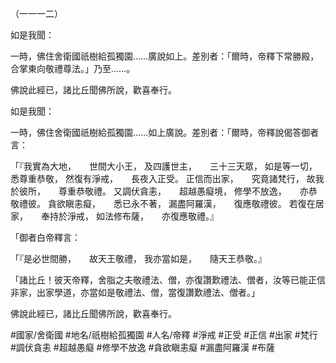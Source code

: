 （一一一二）

如是我聞：

一時，佛住舍衛國祇樹給孤獨園……廣說如上。差別者：「爾時，帝釋下常勝殿，合掌東向敬禮尊法。」乃至……。

佛說此經已，諸比丘聞佛所說，歡喜奉行。

如是我聞：

一時，佛住舍衛國祇樹給孤獨園……如上廣說。差別者：「爾時，帝釋說偈答御者言：

「『我實為大地，　　世間大小王，
及四護世主，　　三十三天眾，
如是等一切，　　悉尊重恭敬，
然復有淨戒，　　長夜入正受。
正信而出家，　　究竟諸梵行，
故我於彼所，　　尊重恭敬禮。
又調伏貪恚，　　超越愚癡境，
修學不放逸，　　亦恭敬禮彼。
貪欲瞋恚癡，　　悉已永不著，
漏盡阿羅漢，　　復應敬禮彼。
若復在居家，　　奉持於淨戒，
如法修布薩，　　亦復應敬禮。』

「御者白帝釋言：

「『是必世間勝，　　故天王敬禮，
我亦當如是，　　隨天王恭敬。』

「諸比丘！彼天帝釋，舍脂之夫敬禮法、僧，亦復讚歎禮法、僧者，汝等已能正信非家，出家學道，亦當如是敬禮法、僧，當復讚歎禮法、僧者。」

佛說此經已，諸比丘聞佛所說，歡喜奉行。

#國家/舍衛國
#地名/祇樹給孤獨園
#人名/帝釋
#淨戒
#正受
#正信
#出家
#梵行
#調伏貪恚
#超越愚癡
#修學不放逸
#貪欲瞋恚癡
#漏盡阿羅漢
#布薩
